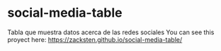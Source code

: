 # social-media-table
Tabla que muestra datos acerca de las redes sociales
You can see this proyect here: https://zacksten.github.io/social-media-table/
